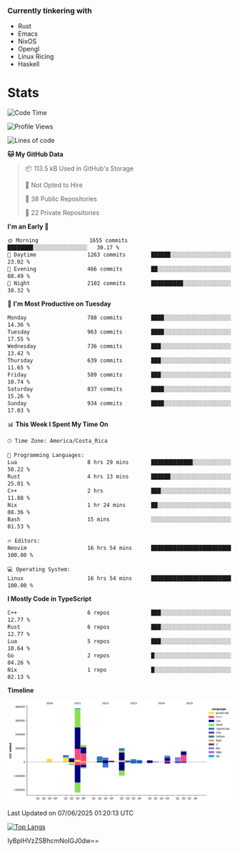 ### Currently tinkering with
 - Rust
 - Emacs
 - NixOS
 - Opengl
 - Linux Ricing
 - Haskell

# Stats
<!--START_SECTION:waka-->
![Code Time](http://img.shields.io/badge/Code%20Time-1%2C539%20hrs%2037%20mins-blue)

![Profile Views](http://img.shields.io/badge/Profile%20Views-0-blue)

![Lines of code](https://img.shields.io/badge/From%20Hello%20World%20I%27ve%20Written-1.0%20million%20lines%20of%20code-blue)

**🐱 My GitHub Data** 

> 📦 113.5 kB Used in GitHub's Storage 
 > 
> 🚫 Not Opted to Hire
 > 
> 📜 38 Public Repositories 
 > 
> 🔑 22 Private Repositories 
 > 
**I'm an Early 🐤** 

```text
🌞 Morning                1655 commits        ████████░░░░░░░░░░░░░░░░░   30.17 % 
🌆 Daytime                1263 commits        ██████░░░░░░░░░░░░░░░░░░░   23.02 % 
🌃 Evening                466 commits         ██░░░░░░░░░░░░░░░░░░░░░░░   08.49 % 
🌙 Night                  2102 commits        ██████████░░░░░░░░░░░░░░░   38.32 % 
```
📅 **I'm Most Productive on Tuesday** 

```text
Monday                   788 commits         ████░░░░░░░░░░░░░░░░░░░░░   14.36 % 
Tuesday                  963 commits         ████░░░░░░░░░░░░░░░░░░░░░   17.55 % 
Wednesday                736 commits         ███░░░░░░░░░░░░░░░░░░░░░░   13.42 % 
Thursday                 639 commits         ███░░░░░░░░░░░░░░░░░░░░░░   11.65 % 
Friday                   589 commits         ███░░░░░░░░░░░░░░░░░░░░░░   10.74 % 
Saturday                 837 commits         ████░░░░░░░░░░░░░░░░░░░░░   15.26 % 
Sunday                   934 commits         ████░░░░░░░░░░░░░░░░░░░░░   17.03 % 
```


📊 **This Week I Spent My Time On** 

```text
🕑︎ Time Zone: America/Costa_Rica

💬 Programming Languages: 
Lua                      8 hrs 29 mins       █████████████░░░░░░░░░░░░   50.22 % 
Rust                     4 hrs 13 mins       ██████░░░░░░░░░░░░░░░░░░░   25.01 % 
C++                      2 hrs               ███░░░░░░░░░░░░░░░░░░░░░░   11.88 % 
Nix                      1 hr 24 mins        ██░░░░░░░░░░░░░░░░░░░░░░░   08.36 % 
Bash                     15 mins             ░░░░░░░░░░░░░░░░░░░░░░░░░   01.53 % 

🔥 Editors: 
Neovim                   16 hrs 54 mins      █████████████████████████   100.00 % 

💻 Operating System: 
Linux                    16 hrs 54 mins      █████████████████████████   100.00 % 
```

**I Mostly Code in TypeScript** 

```text
C++                      6 repos             ███░░░░░░░░░░░░░░░░░░░░░░   12.77 % 
Rust                     6 repos             ███░░░░░░░░░░░░░░░░░░░░░░   12.77 % 
Lua                      5 repos             ███░░░░░░░░░░░░░░░░░░░░░░   10.64 % 
Go                       2 repos             █░░░░░░░░░░░░░░░░░░░░░░░░   04.26 % 
Nix                      1 repo              █░░░░░░░░░░░░░░░░░░░░░░░░   02.13 % 
```



**Timeline**

![Lines of Code chart](https://raw.githubusercontent.com/PandeCode/PandeCode/main/assets/bar_graph.png)


 Last Updated on 07/06/2025 01:20:13 UTC
<!--END_SECTION:waka-->
<!-- 
[![PandeCode's GitHub stats](https://github-readme-stats.vercel.app/api?username=PandeCode&theme=dracula&hide_border=true&show_icons=true)](https://github.com/anuraghazra/github-readme-stats)
-->
[![Top Langs](https://github-readme-stats.vercel.app/api/top-langs/?username=PandeCode&layout=compact&theme=dracula&hide_border=true)](https://github.com/anuraghazra/github-readme-stats)

IyBpIHVzZSBhcmNoIGJ0dw==
